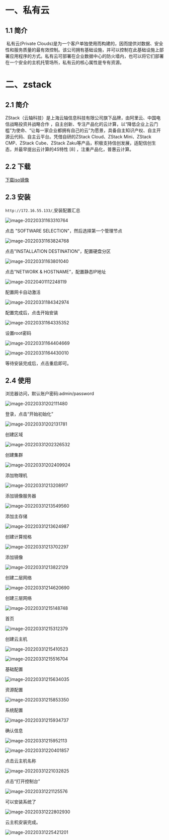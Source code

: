 # 一、私有云

## 1.1 简介

​	私有云(Private Clouds)是为一个客户单独使用而构建的，因而提供对数据、安全性和服务质量的最有效控制。该公司拥有基础设施，并可以控制在此基础设施上部署应用程序的方式。私有云可部署在企业数据中心的防火墙内，也可以将它们部署在一个安全的主机托管场所，私有云的核心属性是专有资源。

# 二、zstack

## 2.1 简介

​	ZStack（云轴科技）是上海云轴信息科技有限公司旗下品牌，由阿里云、中国电信战略投资并战略合作 ，自主创新、专注产品化的云计算，以“降低企业上云门槛”为使命、“让每一家企业都拥有自己的云”为愿景，具备自主知识产权、自主开源云代码、自主云平台。凭借自研的ZStack Cloud、ZStack Mini、ZStack CMP、ZStack Cube、ZStack Zaku等产品，积极支持信创发展，适配信创生态，并最早提出云计算的4S特性 [8]  ，注重产品化，普惠云计算。

## 2.2 下载

[下载iso镜像](https://www.zstack.io/product/product_downloads/)

## 2.3 安装

`http://172.16.55.133/`,安装配置汇总

![image-20220331163310764](../../images/image-20220331163310764.png)

点击 "SOFTWARE SELECTION"，然后选择第一个管理节点

![image-20220331163824768](../../images/image-20220331163824768.png)

点击"INSTALLATION DESTINATION"，配置硬盘分区

![image-20220331163801040](../../images/image-20220331163801040.png)

点击"NETWORK & HOSTNAME"，配置静态IP地址

![image-20220401112248119](../../images/image-20220401112248119.png)

配置网卡自动激活

![image-20220331184342974](../../images/image-20220331184342974.png)

配置完成后，点击开始安装

![image-20220331164335352](../../images/image-20220331164335352.png)

设置root密码

![image-20220331164404669](../../images/image-20220331164404669.png)

![image-20220331164430010](../../images/image-20220331164430010.png)

等待安装完成后，点击重启即可。

## 2.4 使用

浏览器访问，默认账户密码:admin/password

![image-20220331202111480](../../images/image-20220331202111480.png)

登录，点击“开始初始化”

![image-20220331202131781](../../images/image-20220331202131781.png)

创建区域

![image-20220331202326532](../../images/image-20220331202326532.png)

创建集群

![image-20220331202409924](../../images/image-20220331202409924.png)

添加物理机

![image-20220331213208917](../../images/image-20220331213208917.png)

添加镜像服务器

![image-20220331213549560](../../images/image-20220331213549560.png)

添加主存储

![image-20220331213624987](../../images/image-20220331213624987.png)

创建计算规格

![image-20220331213702297](../../images/image-20220331213702297.png)

添加镜像

![image-20220331213822129](../../images/image-20220331213822129.png)

创建二层网络

![image-20220331214620690](../../images/image-20220331214620690.png)

创建三层网络

![image-20220331215148748](../../images/image-20220331215148748.png)

首页

![image-20220331215312379](../../images/image-20220331215312379.png)

创建云主机

![image-20220331215410523](../../images/image-20220331215410523.png)

![image-20220331215516704](../../images/image-20220331215516704.png)

基础配置

![image-20220331215634035](../../images/image-20220331215634035.png)

资源配置

![image-20220331215853350](../../images/image-20220331215853350.png)



系统配置

![image-20220331215934737](../../images/image-20220331215934737.png)

确认信息

![image-20220331215952113](../../images/image-20220331215952113.png)



![image-20220331220401857](../../images/image-20220331220401857.png)

点击云主机名称

![image-20220331221032825](../../images/image-20220331221032825.png)

点击“打开控制台”

![image-20220331221125576](../../images/image-20220331221125576.png)

可以安装系统了

![image-20220331222802930](../../images/image-20220331222802930.png)

云主机安装完成。

![image-20220331225421201](../../images/image-20220331225421201.png)
